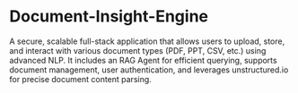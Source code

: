# Document-Insight-Engine
A secure, scalable full-stack application that allows users to upload, store, and interact with various document types (PDF, PPT, CSV, etc.) using advanced NLP. It includes an RAG Agent for efficient querying, supports document management, user authentication, and leverages unstructured.io for precise document content parsing.
